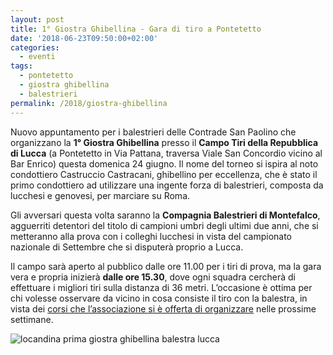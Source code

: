 ```yaml
---
layout: post
title: 1° Giostra Ghibellina - Gara di tiro a Pontetetto
date: '2018-06-23T09:50:00+02:00'
categories:
  - eventi
tags:
  - pontetetto
  - giostra ghibellina
  - balestrieri
permalink: /2018/giostra-ghibellina
---
```


Nuovo appuntamento per i balestrieri delle Contrade San Paolino che organizzano
la **1° Giostra Ghibellina** presso il **Campo Tiri della Repubblica di Lucca**
(a Pontetetto in Via Pattana, traversa Viale San Concordio vicino al Bar Enrico)
questa domenica 24 giugno. Il nome del torneo si ispira al noto condottiero
Castruccio Castracani, ghibellino per eccellenza, che è stato il primo
condottiero ad utilizzare una ingente forza di balestrieri, composta da lucchesi
e genovesi, per marciare su Roma.

<!-- more -->

Gli avversari questa volta saranno la **Compagnia Balestrieri di Montefalco**,
agguerriti detentori del titolo di campioni umbri degli ultimi due anni, che si
metteranno alla prova con i colleghi lucchesi in vista del campionato nazionale
di Settembre che si disputerà proprio a Lucca.

Il campo sarà aperto al pubblico dalle ore 11.00 per i tiri di prova, ma la gara
vera e propria inizierà **dalle ore 15.30**, dove ogni squadra cercherà di
effettuare i migliori tiri sulla distanza di 36 metri. L’occasione è ottima per
chi volesse osservare da vicino in cosa consiste il tiro con la balestra, in
vista dei [corsi che l’associazione si è offerta di
organizzare](https://consanpaolino.org/corsi-lucca) nelle prossime settimane.

![locandina prima giostra ghibellina balestra
lucca](/assets/images/2018/giostra-ghibellina/manifesto.jpg)